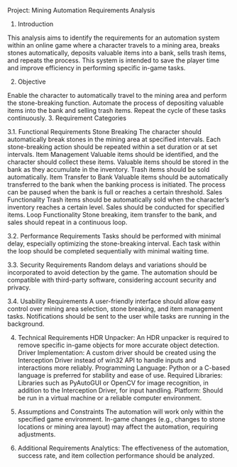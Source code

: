 Project: Mining Automation Requirements Analysis
1. Introduction

This analysis aims to identify the requirements for an automation system within an online game where a character travels to a mining area, breaks stones automatically, deposits valuable items into a bank, sells trash items, and repeats the process. This system is intended to save the player time and improve efficiency in performing specific in-game tasks.

2. Objective

Enable the character to automatically travel to the mining area and perform the stone-breaking function.
Automate the process of depositing valuable items into the bank and selling trash items.
Repeat the cycle of these tasks continuously.
3. Requirement Categories

3.1. Functional Requirements
Stone Breaking
The character should automatically break stones in the mining area at specified intervals.
Each stone-breaking action should be repeated within a set duration or at set intervals.
Item Management
Valuable items should be identified, and the character should collect these items.
Valuable items should be stored in the bank as they accumulate in the inventory.
Trash items should be sold automatically.
Item Transfer to Bank
Valuable items should be automatically transferred to the bank when the banking process is initiated.
The process can be paused when the bank is full or reaches a certain threshold.
Sales Functionality
Trash items should be automatically sold when the character’s inventory reaches a certain level.
Sales should be conducted for specified items.
Loop Functionality
Stone breaking, item transfer to the bank, and sales should repeat in a continuous loop.

3.2. Performance Requirements
Tasks should be performed with minimal delay, especially optimizing the stone-breaking interval.
Each task within the loop should be completed sequentially with minimal waiting time.

3.3. Security Requirements
Random delays and variations should be incorporated to avoid detection by the game.
The automation should be compatible with third-party software, considering account security and privacy.

3.4. Usability Requirements
A user-friendly interface should allow easy control over mining area selection, stone breaking, and item management tasks.
Notifications should be sent to the user while tasks are running in the background.

4. Technical Requirements
HDR Unpacker: An HDR unpacker is required to remove specific in-game objects for more accurate object detection.
Driver Implementation: A custom driver should be created using the Interception Driver instead of win32 API to handle inputs and interactions more reliably.
Programming Language: Python or a C-based language is preferred for stability and ease of use.
Required Libraries: Libraries such as PyAutoGUI or OpenCV for image recognition, in addition to the Interception Driver, for input handling.
Platform: Should be run in a virtual machine or a reliable computer environment.

5. Assumptions and Constraints
The automation will work only within the specified game environment.
In-game changes (e.g., changes to stone locations or mining area layout) may affect the automation, requiring adjustments.

6. Additional Requirements
Analytics: The effectiveness of the automation, success rate, and item collection performance should be analyzed.
